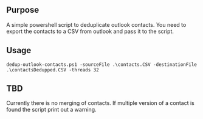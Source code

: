 ## Purpose
A simple powershell script to deduplicate outlook contacts. You need to export the contacts to a CSV from outlook and pass it to the script.

## Usage
`dedup-outlook-contacts.ps1 -sourceFile .\contacts.CSV -destinationFile .\contactsDedupped.CSV -threads 32`

## TBD
Currently there is no merging of contacts. If multiple version of a contact is found the script print out a warning.
